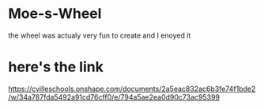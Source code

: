# Moe-s-Wheel
the wheel was actualy very fun to create and I enoyed it
# here's the link
https://cvilleschools.onshape.com/documents/2a5eac832ac6b3fe74f1bde2/w/34a787fda5492a91cd76cff0/e/794a5ae2ea0d90c73ac95399
